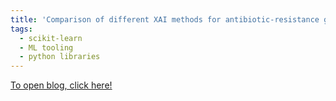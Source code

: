 ```yaml
---
title: 'Comparison of different XAI methods for antibiotic-resistance genes occurrence at recreational beaches'
tags:
  - scikit-learn
  - ML tooling
  - python libraries
---
```


[To open blog, click here!](https://xai-arg-jema.readthedocs.io)